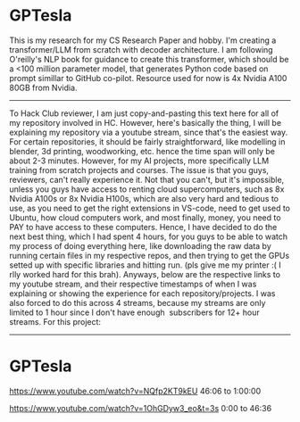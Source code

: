 # GPTesla
This is my research for my CS Research Paper and hobby. I'm creating a transformer/LLM from scratch with decoder architecture. I am following O'reilly's NLP book for guidance to create this transformer, which should be a &lt;100 million parameter model, that generates Python code based on prompt simillar to GitHub co-pilot. Resource used for now is 4x Nvidia A100 80GB from Nvidia. 

---

To Hack Club reviewer, I am just copy-and-pasting this text here for all of my repository involved in HC. However, here's basically the thing, I will be explaining my repository via a youtube stream, since that's the easiest way. For certain repositories, it should be fairly straightforward, like modelling in blender, 3d printing, woodworking, etc. hence the time span will only be about 2-3 minutes.
However, for my AI projects, more specifically LLM training from scratch projects and courses. The issue is that you guys, reviewers, can't really experience it. Not that you can't, but it's impossible, unless you guys have access to renting cloud supercomputers, such as 8x Nvidia A100s or 8x Nvidia H100s, which are also very hard and tedious to use, as you need to get the right extensions in VS-code, need to get used to Ubuntu, how cloud computers work, and most finally, money, you need to PAY to have access to these computers.
Hence, I have decided to do the next best thing, which I had spent 4 hours, for you guys to be able to watch my process of doing everything here, like downloading the raw data by running certain files in my respective repos, and then trying to get the GPUs setted up with specific libraries and hitting run. (pls give me my printer :( I rlly worked hard for this brah). Anyways, below are the respective links to my youtube stream, and their respective timestamps of when I was explaining or showing the experience for each repository/projects. I was also forced to do this across 4 streams, because my streams are only limited to 1 hour since I don't have enough  subscribers for 12+ hour streams. For this project: 

---

# GPTesla
https://www.youtube.com/watch?v=NQfp2KT9kEU
46:06 to 1:00:00

https://www.youtube.com/watch?v=1OhGDyw3_eo&t=3s
0:00 to 46:36
